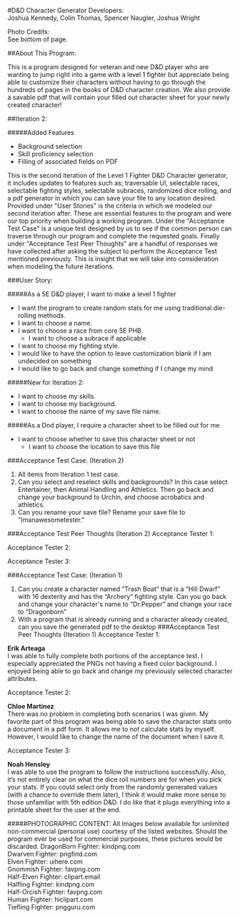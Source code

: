 #D&D Character Generator
Developers:\
Joshua Kennedy, Colin Thomas, Spencer Naugler, Joshua Wright

Photo Credits:\
See bottom of page.

##About This Program:

This is a program designed for veteran and new D&D player who are wanting to jump right
into a game with a level 1 fighter but appreciate being able to customize their characters
without having to go through the hundreds of pages in the books of D&D character creation.
We also provide a savable pdf that will contain your filled out character sheet for your 
newly created character!

##Iteration 2:

#####Added Features
- Background selection
- Skill proficiency selection
- Filling of associated fields on PDF

This is the second iteration of the Level 1 Fighter D&D Character generator, it
includes updates to features such as; traversable UI, selectable races, selectable fighting
styles, selectable subraces, randomized dice rolling, and a pdf generator in which
you can save your file to any location desired. Provided under "User Stories" is 
the criteria in which we modeled our second iteration after. These are essential
features to the program and were our top priority when building a working program.
Under the "Acceptance Test Case" is a unique test designed by us to see if the
common person can traverse through our program and complete the requested goals.
Finally under "Acceptance Test Peer Thoughts" are a handful of responses we have
collected after asking the subject to perform the Acceptance Test mentioned previously.
This is insight that we will take into consideration when modeling the future iterations.


###User Story:

#####As a 5E D&D player, I want to make a level 1 fighter
- I want the program to create random stats for me using traditional die-rolling methods.
- I want to choose a name.
- I want to choose a race from core 5E PHB.
    - I want to choose a subrace if applicable
- I want to choose my fighting style.
- I would like to have the option to leave customization blank if I am undecided on something
- I would like to go back and change something if I change my mind

#####New for Iteration 2: 
- I want to choose my skills.
- I want to choose my background.
- I want to choose the name of my save file name.

#####As a Dnd player, I require a character sheet to be filled out for me
- I want to choose whether to save this character sheet or not
    - I want to choose the location to save this file

###Acceptance Test Case:  (Iteration 2)
1. All items from Iteration 1 test case.
2. Can you select and reselect skills and backgrounds?  In this case select Entertainer, then Animal Handling and Athletics.
Then go back and change your background to Urchin, and choose acrobatics and athletics.
3. Can you rename your save file?  Rename your save file to "Imanawesometester."

###Acceptance Test Peer Thoughts (Iteration 2)
Acceptance Tester 1:

Acceptance Tester 2:

Acceptance Tester 3:

###Acceptance Test Case:  (Iteration 1)
1.  Can you create a character named “Trash Boat” that is a “Hill Dwarf” with 16 dexterity 
and has the “Archery” fighting style. Can you go back and change your character's name 
to “Dr.Pepper” and change your race to “Dragonborn”
2.  With a program that is already running and a character already created, can you save
 the generated pdf to the desktop
###Acceptance Test Peer Thoughts (Iteration 1)
Acceptance Tester 1:

**Erik Arteaga**\
I was able to fully complete both portions of the acceptance test. I especially appreciated 
the PNGs not having a fixed color background. I enjoyed being able to go back and change 
my previously selected character attributes.

Acceptance Tester 2:

**Chloe Martinez**\
There was no problem in completing both scenarios I was given. My favorite part of this 
program was being able to save the character stats onto a document in a pdf form. It 
allows me to not calculate stats by myself. However, I would like to change the name 
of the document when I save it.

Acceptance Tester 3:

**Noah Hensley**\
I was able to use the program to follow the instructions successfully. Also, it’s not 
entirely clear on what the dice roll numbers are for when you pick your stats. If you 
could select only from the randomly generated values (with a chance to override them 
later), I think it would make more sense to those unfamiliar with 5th edition D&D. I 
do like that it plugs everything into a printable sheet for the user at the end.


#####PHOTOGRAPHIC CONTENT:  All Images below available for unlimited non-commercial (personal use) courtesy of the listed websites.  Should the program ever be used for commercial purposes, these pictures would be discarded.
DragonBorn Fighter:  kindpng.com\
Dwarven Fighter: pngfind.com\
Elven Fighter:  uihere.com\
Gnommish Fighter: favpng.com\
Half-Elven Fighter:  clipart.email\
Halfling Fighter:  kindpng.com\
Half-Orcish Fighter:  favpng.com\
Human Fighter:  hiclipart.com\
Tiefling Fighter:  pngguru.com
